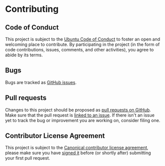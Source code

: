 # Contributing

## Code of Conduct

This project is subject to the [Ubuntu Code of Conduct](https://ubuntu.com/community/code-of-conduct) to foster an open and welcoming place to contribute.
By participating in the project (in the form of code contributions, issues, comments, and other activities), you agree to abide by its terms.

## Bugs

Bugs are tracked as [GitHub issues](https://github.com/ubuntu-flutter-community/software/issues?q=is%3Aissue+label%3Abug).

## Pull requests

Changes to this project should be proposed as [pull requests on GitHub](https://github.com/ubuntu-flutter-community/software/pulls).
Make sure that the pull request is [linked to an issue](https://docs.github.com/en/issues/tracking-your-work-with-issues/linking-a-pull-request-to-an-issue). If there isn't an issue yet to track the bug or improvement you are working on, consider filing one.

## Contributor License Agreement

This project is subject to the [Canonical contributor license agreement](https://ubuntu.com/legal/contributors), please make sure you have [signed it](https://ubuntu.com/legal/contributors/agreement) before (or shortly after) submitting your first pull request.

